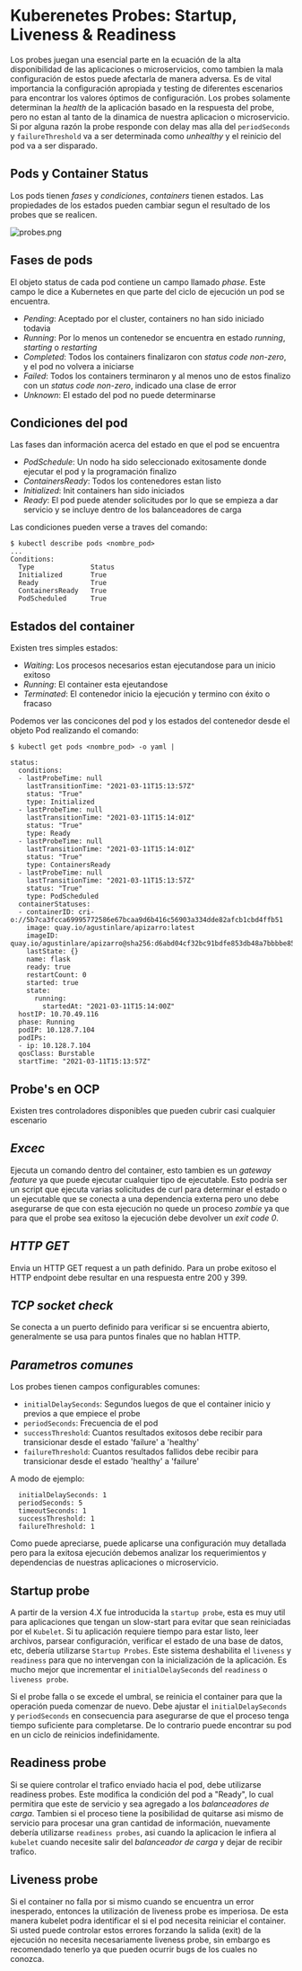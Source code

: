 # Kuberenetes Probes: Startup, Liveness & Readiness

Los probes juegan una esencial parte en la ecuación de la alta disponibilidad de las aplicaciones o microservicios, como tambien la mala configuración de estos puede afectarla de manera adversa. Es de vital importancia la configuración apropiada y testing de diferentes escenarios para encontrar los valores óptimos de configuración. Los probes solamente determinan la *health* de la aplicación basado en la respuesta del probe, pero no estan al tanto de la dinamica de nuestra aplicacion o microservicio. Si por alguna razón la probe responde con delay mas alla del `periodSeconds` y `failureThreshold` va a ser determinada como *unhealthy* y el reinicio del pod va a ser disparado.

## Pods y Container Status

Los pods tienen *fases* y *condiciones*, *containers* tienen estados. Las propiedades de los estados pueden cambiar segun el resultado de los probes que se realicen.

![probes.png](../img/probes.png)

## Fases de pods
El objeto status de cada pod contiene un campo llamado *phase*. Este campo le dice a Kubernetes en que parte del ciclo de ejecución un pod se encuentra.

+ *Pending*: Aceptado por el cluster, containers no han sido iniciado todavia
+ *Running*: Por lo menos un contenedor se encuentra en estado *running*, *starting* o *restarting*
+ *Completed*: Todos los containers finalizaron con *status code non-zero*, y el pod no volvera a iniciarse
+ *Failed*: Todos los containers terminaron y al menos uno de estos finalizo con un *status code non-zero*, indicado una clase de error
+ *Unknown*: El estado del pod no puede determinarse

## Condiciones del pod
Las fases dan información acerca del estado en que el pod se encuentra

+ *PodSchedule*: Un nodo ha sido seleccionado exitosamente donde ejecutar el pod y la programación finalizo
+ *ContainersReady*: Todos los contenedores estan listo
+ *Initialized*: Init containers han sido iniciados
+ *Ready*: El pod puede atender solicitudes por lo que se empieza a dar servicio y se incluye dentro de los balanceadores de carga

Las condiciones pueden verse a traves del comando:

```
$ kubectl describe pods <nombre_pod>
...
Conditions:
  Type              Status
  Initialized       True
  Ready             True
  ContainersReady   True
  PodScheduled      True
```

## Estados del container
Existen tres simples estados:

+ *Waiting*: Los procesos necesarios estan ejecutandose para un inicio exitoso
+ *Running*: El container esta ejeutandose
+ *Terminated*: El contenedor inicio la ejecución y termino con éxito o fracaso


Podemos ver las concicones del pod y los estados del contenedor desde el objeto Pod realizando el comando:
```
$ kubectl get pods <nombre_pod> -o yaml | 
 
status:
  conditions:
  - lastProbeTime: null
    lastTransitionTime: "2021-03-11T15:13:57Z"
    status: "True"
    type: Initialized
  - lastProbeTime: null
    lastTransitionTime: "2021-03-11T15:14:01Z"
    status: "True"
    type: Ready
  - lastProbeTime: null
    lastTransitionTime: "2021-03-11T15:14:01Z"
    status: "True"
    type: ContainersReady
  - lastProbeTime: null
    lastTransitionTime: "2021-03-11T15:13:57Z"
    status: "True"
    type: PodScheduled
  containerStatuses:
  - containerID: cri-o://5b7ca3fcca69995772586e67bcaa9d6b416c56903a334dde82afcb1cbd4ffb51
    image: quay.io/agustinlare/apizarro:latest
    imageID: quay.io/agustinlare/apizarro@sha256:d6abd04cf32bc91bdfe853db48a7bbbbe85d4a0b6ac46ae513227068a05b1b2b
    lastState: {}
    name: flask
    ready: true
    restartCount: 0
    started: true
    state:
      running:
        startedAt: "2021-03-11T15:14:00Z"
  hostIP: 10.70.49.116
  phase: Running
  podIP: 10.128.7.104
  podIPs:
  - ip: 10.128.7.104
  qosClass: Burstable
  startTime: "2021-03-11T15:13:57Z"
```

## Probe's en OCP
Existen tres controladores disponibles que pueden cubrir casi cualquier escenario

## *Excec*
Ejecuta un comando dentro del container, esto tambien es un *gateway feature* ya que puede ejecutar cualquier tipo de ejecutable. Esto podría ser un script que ejecuta varias solicitudes de curl para determinar el estado o un ejecutable que se conecta a una dependencia externa pero uno debe asegurarse de que con esta ejecución no quede un proceso *zombie* ya que para que el probe sea exitoso la ejecución debe devolver un *exit code 0*.

## *HTTP GET*
Envia un HTTP GET request a un path definido. Para un probe exitoso el HTTP endpoint debe resultar en una respuesta entre 200 y 399.

## *TCP socket check*
Se conecta a un puerto definido para verificar si se encuentra abierto, generalmente se usa para puntos finales que no hablan HTTP.

## *Parametros comunes*
Los probes tienen campos configurables comunes:

+ `initialDelaySeconds`: Segundos luegos de que el container inicio y previos a que empiece el probe
+ `periodSeconds`: Frecuencia de el pod
+ `successThreshold`: Cuantos resultados exitosos debe recibir para transicionar desde el estado 'failure' a 'healthy'
+ `failureThreshold`: Cuantos resultados fallidos debe recibir para transicionar desde el estado 'healthy' a 'failure'

A modo de ejemplo:
```
  initialDelaySeconds: 1
  periodSeconds: 5
  timeoutSeconds: 1
  successThreshold: 1
  failureThreshold: 1
```

Como puede apreciarse, puede aplicarse una configuración muy detallada pero para la exitosa ejecución debemos analizar los requerimientos y dependencias de nuestras aplicaciones o microservicio.

## Startup probe
A partir de la version 4.X fue introducida la `startup probe`, esta es muy util para aplicaciones que tengan un slow-start para evitar que sean reiniciadas por el `Kubelet`. Si tu aplicación requiere tiempo para estar listo, leer archivos, parsear configuración, verificar el estado de una base de datos, etc, debería utilizarse `Startup Probes`. Este sistema deshabilita el `liveness` y `readiness` para que no intervengan con la inicialización de la aplicación. Es mucho mejor que incrementar el `initialDelaySeconds` del `readiness` o `liveness probe`. 

Si el probe falla o se excede el umbral, se reinicia el container para que la operación pueda comenzar de nuevo. Debe ajustar el `initialDelaySeconds` y `periodSeconds` en consecuencia para asegurarse de que el proceso tenga tiempo suficiente para completarse. De lo contrario puede encontrar su pod en un ciclo de reinicios indefinidamente.

## Readiness probe
Si se quiere controlar el trafico enviado hacia el pod, debe utilizarse readiness probes. Este modifica la condición del pod a "Ready", lo cual permitira que este de servicio y sea agregado a los *balanceadores de carga*. Tambien si el proceso tiene la posibilidad de quitarse asi mismo de servicio para procesar una gran cantidad de información, nuevamente debería utilizarse `readiness probes`, asi cuando la aplicacion le infiera al `kubelet` cuando necesite salir del *balanceador de carga* y dejar de recibir trafico.

## Liveness probe
Si el container no falla por si mismo cuando se encuentra un error inesperado, entonces la utilización de liveness probe es imperiosa. De esta manera kubelet podra identificar el si el pod necesita reiniciar el container. Si usted puede controlar estos errores forzando la salida (exit) de la ejecución no necesita necesariamente liveness probe, sin embargo es recomendado tenerlo ya que pueden ocurrir bugs de los cuales no conozca.
